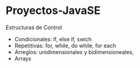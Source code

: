 # Proyectos-JavaSE
Estructuras de Control
* Condicionales: if, else if, swich
* Repetitivas: for, while, do while, for each
* Arreglos: unidimensionales y bidimensioneales, 
* Arrays
